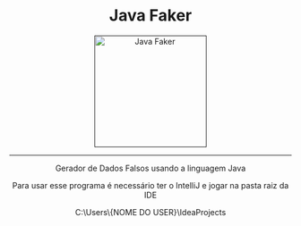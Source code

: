 <h1 align="Center"> Java Faker </h1>
<div align="center">
  <a href=""><img src="https://miro.medium.com/v2/resize:fit:790/1*nQq_1UizpnVtMeux4NXvjw.png" height="200" weight="200" alt="Java Faker"></a>
</div><hr>

<div align="center">
    <p> Gerador de Dados Falsos usando a linguagem Java </p>
    <p> Para usar esse programa é necessário ter o IntelliJ e jogar na pasta raiz da IDE </p>
    <p> C:\Users\{NOME DO USER}\IdeaProjects </p>
</div>

